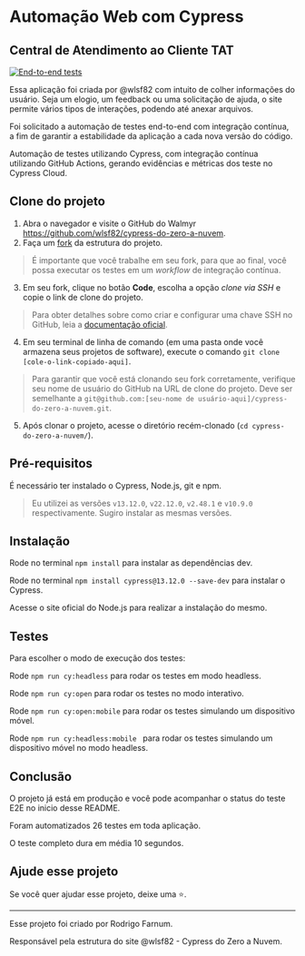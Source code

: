 # Automação Web com Cypress 
## Central de Atendimento ao Cliente TAT

[![End-to-end tests](https://github.com/Rodrigofarnum/cypress-do-zero-a-nuvem/actions/workflows/ci.yml/badge.svg?branch=main)](https://github.com/Rodrigofarnum/cypress-do-zero-a-nuvem/actions/workflows/ci.yml)


Essa aplicação foi criada por @wlsf82 com intuito de colher informações do usuário. Seja um elogio, um feedback ou uma solicitação de ajuda, o site permite vários tipos de interações, podendo até anexar arquivos. 

Foi solicitado a automação de testes end-to-end com integração contínua, a fim de garantir a estabilidade da aplicação a cada nova versão do código.

Automação de testes utilizando Cypress, com integração contínua utilizando GitHub Actions, gerando evidências e métricas dos teste no Cypress Cloud. 

## Clone do projeto 

1. Abra o navegador e visite o GitHub do Walmyr https://github.com/wlsf82/cypress-do-zero-a-nuvem.
2. Faça um [fork]((https://docs.github.com/en/get-started/quickstart/fork-a-repo)) da estrutura do projeto.

> É importante que você trabalhe em seu fork, para que ao final, você possa executar os testes em um _workflow_ de integração contínua.

3. Em seu fork, clique no botão **Code**, escolha a opção _clone via SSH_ e copie o link de clone do projeto.

> Para obter detalhes sobre como criar e configurar uma chave SSH no GitHub, leia a [documentação oficial](https://docs.github.com/pt/authentication/connecting-to-github-with-ssh/about-ssh).

4. Em seu terminal de linha de comando (em uma pasta onde você armazena seus projetos de software), execute o comando `git clone [cole-o-link-copiado-aqui]`.

> Para garantir que você está clonando seu fork corretamente, verifique seu nome de usuário do GitHub na URL de clone do projeto. Deve ser semelhante a `git@github.com:[seu-nome de usuário-aqui]/cypress-do-zero-a-nuvem.git`.

5. Após clonar o projeto, acesse o diretório recém-clonado (`cd cypress-do-zero-a-nuvem/`).


## Pré-requisitos

É necessário ter instalado o Cypress, Node.js, git e npm.

> Eu utilizei as versões `v13.12.0`, `v22.12.0`, `v2.48.1` e `v10.9.0` respectivamente. Sugiro instalar as mesmas versões.

## Instalação

Rode no terminal `npm install` para instalar as dependências dev.

Rode no terminal `npm install cypress@13.12.0 --save-dev` para instalar o Cypress.

Acesse o site oficial do Node.js para realizar a instalação do mesmo.

## Testes

Para escolher o modo de execução dos testes:

Rode `npm run cy:headless` para rodar os testes em modo headless.

Rode `npm run cy:open` para rodar os testes no modo interativo.

Rode `npm run cy:open:mobile` para rodar os testes simulando um dispositivo móvel.

Rode `npm run cy:headless:mobile ` para rodar os testes simulando um dispositivo móvel no modo headless.

## Conclusão

O projeto já está em produção e você pode acompanhar o status do teste E2E no inicio desse README.

Foram automatizados 26 testes em toda aplicação. 

O teste completo dura em média 10 segundos.


## Ajude esse projeto

Se você quer ajudar esse projeto, deixe uma ⭐.

___

Esse projeto foi criado por Rodrigo Farnum.

Responsável pela estrutura do site @wlsf82 - Cypress do Zero a Nuvem.
